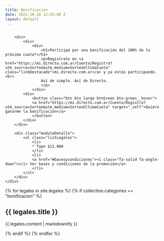 ```yaml
---
title: Bonificacion
date: 2022-10-28 12:45:00 Z
layout: default
---
```


<section>
    <div class="main-container moduleHeaderEspecial">
        <div>
            <img src="/assets/48.png" alt="">
        </div>

        <div>
            <div>
                <div>
                    <h1>Participá por una bonificación del 100% de tu próxima cuota*</h1>
                    <p>Registrate en <a href="https://mi.directo.com.ar/Cuenta/Registro?utm_source=Sorteo&utm_medium=SorteoUltimaCuota" class="linkDestacado">mi.directo.com.ar</a> y ya estás participando.<br>
                    Así de simple. Así de Directo.
                    </p>
                </div>
            <div>
                <button class="btn btn_large btnGreen btn-green__hover">
                <a href="https://mi.directo.com.ar/Cuenta/Registro?utm_source=Sorteo&utm_medium=SorteoUltimaCuota" target="_self">Quiero ganarme la bonificación</a>
                </button>
            </div>
        </div>

        <div class="moduleDetalle">
            <ul class="listLegales">
                <li>
                * Tope $11.000
                </li>
                <li>
                <a href="#basesycondiciones"><i class="fa-solid fa-angle-down"></i> Ver bases y condiciones de la promoción</a>
                </li>
            </ul>
        </div>
    </div>
</section>

<section id="basesycondiciones">
    <div class="main-container moduleLegales">
        {% for legales in site.legales %}
        {% if collection.categories == "bonificacion" %}
            <h2>{{ legales.title }}</h2>
            <p>{{ legales.content | markdownify }}</p>
        {% endif %}
        {% endfor %}
    </div>
</section>